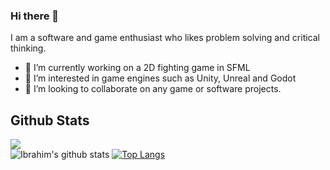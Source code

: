 ### Hi there 👋

I am a software and game enthusiast who likes problem solving and critical thinking.

- 🔭 I’m currently working on a 2D fighting game in SFML
- 🌱 I’m interested in game engines such as Unity, Unreal and Godot
- 👯 I’m looking to collaborate on any game or software projects.

##  Github Stats
![](https://komarev.com/ghpvc/?username=aliemir99&color=green)<br/>
![Ibrahim's github stats](https://github-readme-stats.vercel.app/api?username=aliemir99&show_icons=true&theme=vision-friendly-dark)
[![Top Langs](https://github-readme-stats.vercel.app/api/top-langs/?username=aliemir99&layout=compact)](https://github.com/aliemir99/)
